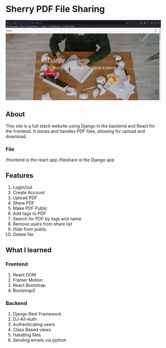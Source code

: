 # Sherry PDF File Sharing

[![Site demonstration](site.png)](https://youtu.be/Nst_Zb2JOuQ "Sherry Demonstration")

## About

This site is a full stack website using Django in the backend and React for the frontend. It stores and handles PDF files, allowing for upload and download.

### File

/frontend is the react app
/fileshare is the Django app

## Features

1. Login/out
2. Create Account
3. Upload PDF
4. Share PDF
5. Make PDF Public
6. Add tags to PDF
7. Search for PDF by tags and name
8. Remove users from share list
9. Hide from public
10. Delete file

## What I learned

### Frontend

1. React DOM
2. Framer Motion
3. React Bootstrap
4. Bootstrap5

### Backend

1. Django Rest Framework
2. DJ-All-Auth
3. Authenticating users
4. Class Based views
5. Handling files
6. Sending emails via python
